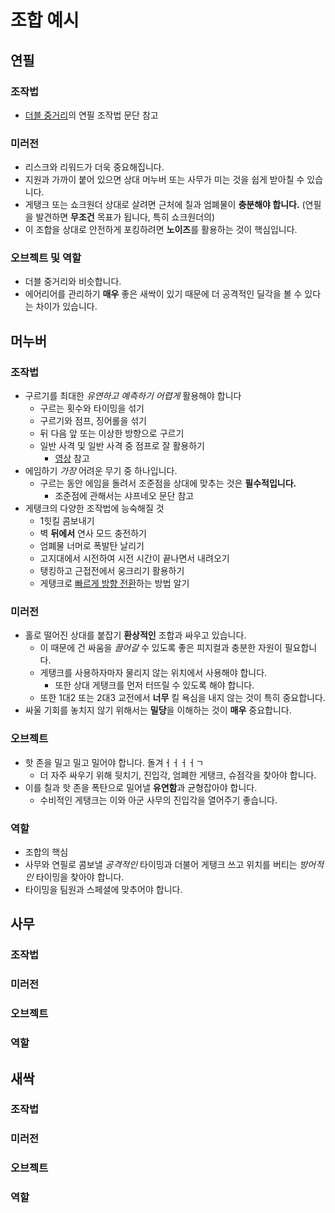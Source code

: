 # 조합 예시

## 연필

### 조작법

- [더블 중거리](../Double%20Midline/Sample.md#연필)의 연필 조작법 문단 참고

### 미러전

- 리스크와 리워드가 더욱 중요해집니다.
- 지원과 가까이 붙어 있으면 상대 머누버 또는 사무가 미는 것을 쉽게 받아칠 수 있습니다.
- 게탱크 또는 쇼크원더 상대로 살려면 근처에 칠과 엄폐물이 **충분해야 합니다.** (연필을 발견하면 **무조건** 목표가 됩니다, 특히 쇼크원더의)
- 이 조합을 상대로 안전하게 포킹하려면 **노이즈**를 활용하는 것이 핵심입니다.

### 오브젝트 및 역할

- 더블 중거리와 비슷합니다.
- 에어리어를 관리하기 **매우** 좋은 새싹이 있기 때문에 더 공격적인 딜각을 볼 수 있다는 차이가 있습니다.

## 머누버

### 조작법

- 구르기를 최대한 _유연하고 예측하기 어렵게_ 활용해야 합니다
  - 구르는 횟수와 타이밍을 섞기
  - 구르기와 점프, 징어롤을 섞기
  - 뒤 다음 앞 또는 이상한 방향으로 구르기
  - 일반 사격 및 일반 사격 중 점프로 잘 활용하기
    - [영상](https://www.youtube.com/watch?v=G-FVx4UyCx4&t=200s&pp=ygUTZHVhbGllIGd1aWRlIGphcmVkIA%3D%3D) 참고
- 에임하기 _가장_ 어려운 무기 중 하나입니다.
  - 구르는 동안 에임을 돌려서 조준점을 상대에 맞추는 것은 **필수적입니다.**
    - 조준점에 관해서는 샤프네오 문단 참고
- 게탱크의 다양한 조작법에 능숙해질 것
  - 1힛킬 콤보내기
  - 벽 **뒤에서** 연사 모드 충전하기
  - 엄폐물 너머로 폭발탄 날리기
  - 고지대에서 시전하여 시전 시간이 끝나면서 내려오기
  - 탱킹하고 근접전에서 웅크리기 활용하기
  - 게탱크로 [빠르게 방향 전환](https://x.com/rua_ruakun/status/1851808067463319585)하는 방법 알기
  
### 미러전

- 홀로 떨어진 상대를 붙잡기 **환상적인** 조합과 싸우고 있습니다.
  - 이 때문에 건 싸움을 _끌어갈_ 수 있도록 좋은 피지컬과 충분한 자원이 필요합니다.
  - 게탱크를 사용하자마자 물리지 않는 위치에서 사용해야 합니다.
    - 또한 상대 게탱크를 먼저 터뜨릴 수 있도록 해야 합니다.
  - 또한 1대2 또는 2대3 교전에서 **너무** 킬 욕심을 내지 않는 것이 특히 중요합니다.
- 싸울 기회를 놓치지 않기 위해서는 **밀당**을 이해하는 것이 **매우** 중요합니다.

### 오브젝트

- 핫 존을 밀고 밀고 밀어야 합니다. 돌겨ㅓㅓㅓㅓㄱ
  - 더 자주 싸우기 위해 뒷치기, 진입각, 엄폐한 게탱크, 슈점각을 찾아야 합니다.
- 이를 칠과 핫 존을 폭탄으로 밀어낼 **유연함**과 균형잡아야 합니다.
  - 수비적인 게탱크는 이와 아군 사무의 진입각을 열어주기 좋습니다.

### 역할

- 조합의 핵심
- 사무와 연필로 콤보낼 _공격적인_ 타이밍과 더불어 게탱크 쓰고 위치를 버티는 _방어적인_ 타이밍을 찾아야 합니다.
- 타이밍을 팀원과 스페셜에 맞추어야 합니다.

## 사무

### 조작법

### 미러전

### 오브젝트

### 역할

## 새싹

### 조작법

### 미러전

### 오브젝트

### 역할
